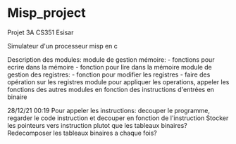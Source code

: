 # Misp_project
Projet 3A CS351 Esisar  

Simulateur d'un processeur misp en c

Description des modules:
  module de gestion mémoire:
    - fonctions pour ecrire dans la mémoire
    - fonction pour lire dans la mémoire
   module de gestion des registres:
    - fonction pour modifier les registres
    - faire des opération sur les registres
   module pour appliquer les operations, appeler les fonctions des autres modules en fonction des instructions d'entrées en         binaire



28/12/21 00:19
Pour appeler les instructions: decouper le programme, regarder le code instruction et decouper en fonction de l'instruction
  Stocker les pointeurs vers instruction plutot que les tableaux binaires?
  Redecomposer les tableaux binaires a chaque fois?
